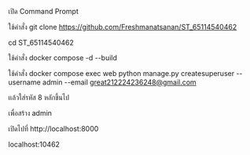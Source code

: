 เปิด Command Prompt 

ใช้คำสั่ง git clone https://github.com/Freshmanatsanan/ST_65114540462

cd ST_65114540462 

ใช้คำสั่ง docker compose -d --build 

ใช้คำสั่ง docker compose exec web python manage.py createsuperuser --username admin --email great212224236248@gmail.com   

เเล้วใส่รหัส 8 หลักขึ้นไป

เพื่อสร้าง admin 

เปิดไปที่ http://localhost:8000

localhost:10462
